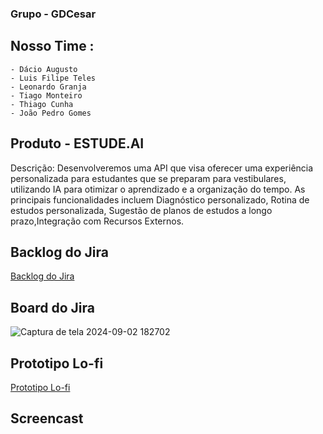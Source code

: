 ###  Grupo - GDCesar

## Nosso Time :
    - Dácio Augusto
    - Luis Filipe Teles
    - Leonardo Granja
    - Tiago Monteiro
    - Thiago Cunha
    - João Pedro Gomes

## Produto - ESTUDE.AI
Descrição: Desenvolveremos uma API que visa oferecer uma experiência personalizada para estudantes que se preparam para vestibulares, utilizando IA para otimizar o aprendizado e a organização do tempo. As principais funcionalidades incluem Diagnóstico personalizado, Rotina de estudos personalizada, Sugestão de planos de estudos a longo prazo,Integração com Recursos Externos.

## Backlog do Jira
[Backlog do Jira](https://gdcesar.atlassian.net/jira/software/projects/KAN/boards/1/backlog)
## Board do Jira
![Captura de tela 2024-09-02 182702](https://github.com/user-attachments/assets/d79a2f4e-3c70-4b5a-bbae-d00048ac5e3f)

## Prototipo Lo-fi
[Prototipo Lo-fi](https://dcio597715.invisionapp.com/freehand/Projetos---FDS-o4NOSJhnt)
## Screencast
